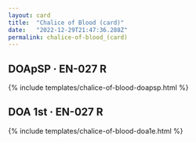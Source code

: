 ```yaml
---
layout: card
title:  "Chalice of Blood (card)"
date:   "2022-12-29T21:47:36.288Z"
permalink: chalice-of-blood_(card)
---
```


## DOApSP &middot; EN-027 R

{% include templates/chalice-of-blood-doapsp.html %}


## DOA 1st &middot; EN-027 R

{% include templates/chalice-of-blood-doa1e.html %}
